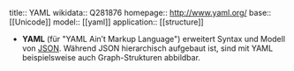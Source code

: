 title:: YAML
wikidata:: Q281876
homepage:: http://www.yaml.org/
base:: [[Unicode]]
model:: [[yaml]]
application:: [[structure]]

- **YAML** (für "YAML Ain’t Markup Language") erweitert Syntax und Modell von
  [JSON](json). Während JSON hierarchisch aufgebaut ist, sind mit YAML
  beispielsweise auch Graph-Strukturen abbildbar.